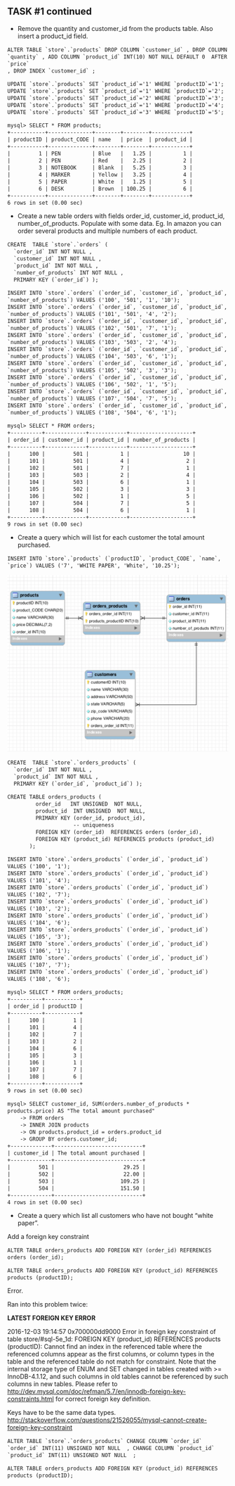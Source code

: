 ## TASK #1 continued

- Remove the quantity and customer_id from the products table. Also insert a product_id field.

```
ALTER TABLE `store`.`products` DROP COLUMN `customer_id` , DROP COLUMN `quantity` , ADD COLUMN `product_id` INT(10) NOT NULL DEFAULT 0  AFTER `price`
, DROP INDEX `customer_id` ;
```


```
UPDATE `store`.`products` SET `product_id`='1' WHERE `productID`='1';
UPDATE `store`.`products` SET `product_id`='1' WHERE `productID`='2';
UPDATE `store`.`products` SET `product_id`='2' WHERE `productID`='3';
UPDATE `store`.`products` SET `product_id`='1' WHERE `productID`='4';
UPDATE `store`.`products` SET `product_id`='3' WHERE `productID`='5';
```

```
mysql> SELECT * FROM products;
+-----------+--------------+--------+--------+------------+
| productID | product_CODE | name   | price  | product_id |
+-----------+--------------+--------+--------+------------+
|         1 | PEN          | Blue   |   1.25 |          1 |
|         2 | PEN          | Red    |   2.25 |          2 |
|         3 | NOTEBOOK     | Blank  |   5.25 |          3 |
|         4 | MARKER       | Yellow |   3.25 |          4 |
|         5 | PAPER        | White  |   1.25 |          5 |
|         6 | DESK         | Brown  | 100.25 |          6 |
+-----------+--------------+--------+--------+------------+
6 rows in set (0.00 sec)
```


- Create a new table orders with fields order_id, customer_id, product_id, number_of_products. Populate with some data. Eg.
In amazon you can order several products and multiple numbers of each product.


```
CREATE  TABLE `store`.`orders` (
  `order_id` INT NOT NULL ,
  `customer_id` INT NOT NULL ,
  `product_id` INT NOT NULL ,
  `number_of_products` INT NOT NULL ,
  PRIMARY KEY (`order_id`) );
```

```
INSERT INTO `store`.`orders` (`order_id`, `customer_id`, `product_id`, `number_of_products`) VALUES ('100', '501', '1', '10');
INSERT INTO `store`.`orders` (`order_id`, `customer_id`, `product_id`, `number_of_products`) VALUES ('101', '501', '4', '2');
INSERT INTO `store`.`orders` (`order_id`, `customer_id`, `product_id`, `number_of_products`) VALUES ('102', '501', '7', '1');
INSERT INTO `store`.`orders` (`order_id`, `customer_id`, `product_id`, `number_of_products`) VALUES ('103', '503', '2', '4');
INSERT INTO `store`.`orders` (`order_id`, `customer_id`, `product_id`, `number_of_products`) VALUES ('104', '503', '6', '1');
INSERT INTO `store`.`orders` (`order_id`, `customer_id`, `product_id`, `number_of_products`) VALUES ('105', '502', '3', '3');
INSERT INTO `store`.`orders` (`order_id`, `customer_id`, `product_id`, `number_of_products`) VALUES ('106', '502', '1', '5');
INSERT INTO `store`.`orders` (`order_id`, `customer_id`, `product_id`, `number_of_products`) VALUES ('107', '504', '7', '5');
INSERT INTO `store`.`orders` (`order_id`, `customer_id`, `product_id`, `number_of_products`) VALUES ('108', '504', '6', '1');
```

```
mysql> SELECT * FROM orders;
+----------+-------------+------------+--------------------+
| order_id | customer_id | product_id | number_of_products |
+----------+-------------+------------+--------------------+
|      100 |         501 |          1 |                 10 |
|      101 |         501 |          4 |                  2 |
|      102 |         501 |          7 |                  1 |
|      103 |         503 |          2 |                  4 |
|      104 |         503 |          6 |                  1 |
|      105 |         502 |          3 |                  3 |
|      106 |         502 |          1 |                  5 |
|      107 |         504 |          7 |                  5 |
|      108 |         504 |          6 |                  1 |
+----------+-------------+------------+--------------------+
9 rows in set (0.00 sec)
```


- Create a query which will list for each customer the total amount purchased.



```
INSERT INTO `store`.`products` (`productID`, `product_CODE`, `name`, `price`) VALUES ('7', 'WHITE PAPER', 'White', '10.25');
```

![Alt text](img3.png)

```
CREATE  TABLE `store`.`orders_products` (
  `order_id` INT NOT NULL ,
  `product_id` INT NOT NULL ,
  PRIMARY KEY (`order_id`, `product_id`) );
```


```
CREATE TABLE orders_products (
         order_id   INT UNSIGNED  NOT NULL,
         product_id  INT UNSIGNED  NOT NULL,
         PRIMARY KEY (order_id, product_id),
                     -- uniqueness
         FOREIGN KEY (order_id)  REFERENCES orders (order_id),
         FOREIGN KEY (product_id) REFERENCES products (product_id)
       );
```

```
INSERT INTO `store`.`orders_products` (`order_id`, `product_id`) VALUES ('100', '1');
INSERT INTO `store`.`orders_products` (`order_id`, `product_id`) VALUES ('101', '4');
INSERT INTO `store`.`orders_products` (`order_id`, `product_id`) VALUES ('102', '7');
INSERT INTO `store`.`orders_products` (`order_id`, `product_id`) VALUES ('103', '2');
INSERT INTO `store`.`orders_products` (`order_id`, `product_id`) VALUES ('104', '6');
INSERT INTO `store`.`orders_products` (`order_id`, `product_id`) VALUES ('105', '3');
INSERT INTO `store`.`orders_products` (`order_id`, `product_id`) VALUES ('106', '1');
INSERT INTO `store`.`orders_products` (`order_id`, `product_id`) VALUES ('107', '7');
INSERT INTO `store`.`orders_products` (`order_id`, `product_id`) VALUES ('108', '6');
```

```
mysql> SELECT * FROM orders_products;
+----------+-----------+
| order_id | productID |
+----------+-----------+
|      100 |         1 |
|      101 |         4 |
|      102 |         7 |
|      103 |         2 |
|      104 |         6 |
|      105 |         3 |
|      106 |         1 |
|      107 |         7 |
|      108 |         6 |
+----------+-----------+
9 rows in set (0.00 sec)
```


```
mysql> SELECT customer_id, SUM(orders.number_of_products * products.price) AS "The total amount purchased"
    -> FROM orders
    -> INNER JOIN products
    -> ON products.product_id = orders.product_id
    -> GROUP BY orders.customer_id;
+-------------+----------------------------+
| customer_id | The total amount purchased |
+-------------+----------------------------+
|         501 |                      29.25 |
|         502 |                      22.00 |
|         503 |                     109.25 |
|         504 |                     151.50 |
+-------------+----------------------------+
4 rows in set (0.00 sec)
```






- Create a query which list all customers who have not bought “white paper”.


Add a foreign key constraint

```
ALTER TABLE orders_products ADD FOREIGN KEY (order_id) REFERENCES orders (order_id);
```

```
ALTER TABLE orders_products ADD FOREIGN KEY (product_id) REFERENCES products (productID);
```

Error.


Ran into this problem twice:


**LATEST FOREIGN KEY ERROR**

2016-12-03 19:14:57 0x700000dd9000 Error in foreign key constraint of table store/#sql-5e_1d:
FOREIGN KEY (product_id) REFERENCES products (productID):
Cannot find an index in the referenced table where the
referenced columns appear as the first columns, or column types
in the table and the referenced table do not match for constraint.
Note that the internal storage type of ENUM and SET changed in
tables created with >= InnoDB-4.1.12, and such columns in old tables
cannot be referenced by such columns in new tables.
Please refer to http://dev.mysql.com/doc/refman/5.7/en/innodb-foreign-key-constraints.html for correct foreign key definition.

Keys have to be the same data types.
http://stackoverflow.com/questions/21526055/mysql-cannot-create-foreign-key-constraint




```
ALTER TABLE `store`.`orders_products` CHANGE COLUMN `order_id` `order_id` INT(11) UNSIGNED NOT NULL  , CHANGE COLUMN `product_id` `product_id` INT(11) UNSIGNED NOT NULL  ;
```


```
ALTER TABLE orders_products ADD FOREIGN KEY (product_id) REFERENCES products (productID);
```
